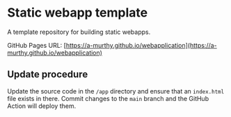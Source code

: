 # Static webapp template

A template repository for building static webapps.

GitHub Pages URL: [https://a-murthy.github.io/webapplication](https://a-murthy.github.io/webapplication)

## Update procedure

Update the source code in the `/app` directory and ensure that an `index.html` file exists in there. Commit changes to the `main` branch and the GitHub Action will deploy them.